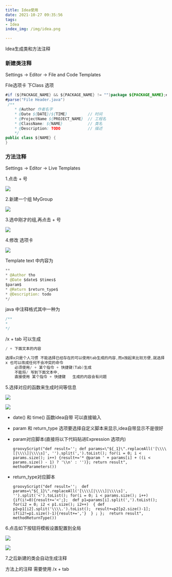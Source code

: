 ```yaml
---
title: Idea使用
date: 2021-10-27 09:35:56
tags: 
- Idea
index_img: /img/idea.png

---
```




Idea生成类和方法注释

<!--more-->

### 新建类注释

Settings -> Editor -> File and Code Templates

File选项卡 下Class 选项

```JAVA
#if (${PACKAGE_NAME} && ${PACKAGE_NAME} != "")package ${PACKAGE_NAME};#end
#parse("File Header.java")
 /**  
    * @Author 作者名字
    * @Date ${DATE}/${TIME} 		// 时间
    * @ProjectName ${PROJECT_NAME}	// 工程名
    * @ClassName: ${NAME}			// 类名
    * @Description: TODO			// 描述
    */
public class ${NAME} {
}
```

### 方法注释

Settings -> Editor -> Live Templates



1.点击 + 号

![](/img/markdown/image-20211027095320407.png)



2.新建一个组 MyGroup

![](/img/markdown/image-20211027095101893.png)

3.选中刚才的组,再点击 + 号

![](/img/markdown/image-20211027095020949.png)

4.修改<abbreviation> 选项卡

![](/img/markdown/image-20211027095512737.png)

Template text 中内容为

```JAVA
**
* @Author tho
* @Date $date$ $times$
$param$
* @Return $return_type$
* @Description: todo
*/
```





java 中注释格式其中一种为 

```JAVA
/**
*
*/
```

/x + tab 可以生成

```JAVA
/ + 下面文本的内容 
```

```java
选择x只是个人习惯 不能选择已经存在的可以使用tab生成的内容,而x按起来比较方便,就选择 x
x 也可以改成任何不会冲突的命令
    必须使用/ + 某个指令 + 快捷键(Tab)生成
    不能将/ 写到下面文本中, 
	直接使用 某个指令 + 快捷键   生成的内容会有问题
```

5.选择对应的函数来生成时间等信息

![](/img/markdown/image-20211027100010970.png)

![](/img/markdown/image-20211027100106443.png)

- date() 和 time() 函数idea自带 可以直接输入
- param 和 return_type 选项要选择自定义脚本来显示,idea自带显示不是很好

- param对应脚本(直接将以下代码贴进Expression 选项内)

  ```JS
  groovyScript("def result=''; def params=\"${_1}\".replaceAll('[\\\\[|\\\\]|\\\\s]', '').split(',').toList(); for(i = 0; i < params.size(); i++) {result+='* @param ' + params[i] + ((i < params.size() - 1) ? '\\n' : '')}; return result", methodParameters())
  ```

- return_type对应脚本

  ```JS
  groovyScript("def result='';  def params=\"${_1}\".replaceAll('[\\\\[|\\\\]|\\\\s]', '').split('<').toList(); for(i = 0; i < params.size(); i++) {if(i!=0){result+='<';};  def p1=params[i].split(',').toList();  for(i2 = 0; i2 < p1.size(); i2++)  { def p2=p1[i2].split('\\\\.').toList();  result+=p2[p2.size()-1]; if(i2!=p1.size()-1){result+=','}  } ; };  return result", methodReturnType())
  ```

6.点击如下按钮将模板设置配置到全局

![](/img/markdown/image-20211027100357703.png)

![](/img/markdown/image-20211027100412702.png)

7.之后新建的类会自动生成注释

方法上的注释 需要使用 /x + tab
